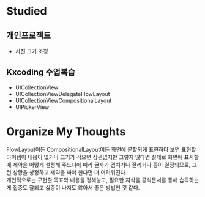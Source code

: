 # Studied

## 개인프로젝트
- 사진 크기 조정

## Kxcoding 수업복습
- UICollectionView
- UICollectionViewDelegateFlowLayout
- UICollectionViewCompositionalLayout
- UIPickerView

# Organize My Thoughts
FlowLayout이든 CompositionalLayout이든 화면에 분할되게 표현하다 보면 표현할 아이템이 내용이 없거나 크기가 작으면 상관없지만 
그렇지 않다면 실제로 화면에 표시할 때 제약을 어떻게 설정해 주느냐에 따라 글자가 겹치거나 잘리거나 등이 결정되므로, 
그런 상황을 상정하고 제약을 짜야 한다면 더 어려워진다.  
개인적으로는 구현할 목표와 내용을 정해놓고, 필요한 지식을 공식문서를 통해 습득하는 게 집중도 잘되고 싫증이 나지도 않아서 좋은 방법인 것 같다.
